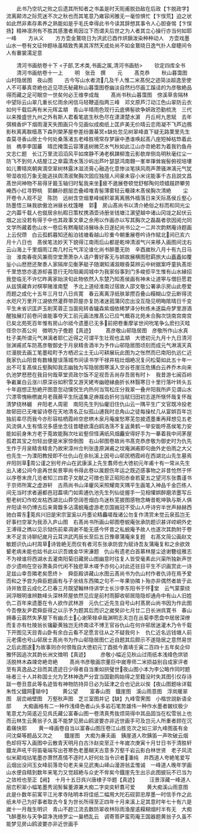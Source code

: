 <!-- { "loadSidebar": true } -->
　　此书乃空坑之败之后遗其所知者之书盖是时天阨甫脱劲敌在后政【卞脱政字】流离颠沛之际荒迷不次之秋也而其笔意乃雍容闲雅无一毫惊惧忙【卞悮荒】迫之状如此然非素存素养之熟能如是乎毛氏幸得此书今读其辞想其事令人心胆奋惕【卞悮扬】精神凛冽有不胜其感激者焉因泣下而谓夫后世之为人者其立心操行亦当何如耶　一峰
　　方从义
　　方方壶金鵞晓日为洪武已酉作烘鎻泼染种种动人　方壶戏墨山水一卷有文征仲题咏虽精致秀美其浑然天成处尚不如金鵞晓日逸气扑人睂睫间令人有褰裳濡足意




　　清河书画舫卷十下
<子部,艺术类,书画之属,清河书画舫>
　　钦定四库全书
　　清河书画舫卷十一上
　　明　张丑　撰
　　元
　　髙克恭
　　秋山暮霭图　山村隐居图　夜山图
　　古今写山水者流几及千人惟二米髙倪之迹简淡超逸至使人不可摹真竒絶也近见项氏秘藏秋山暮霭图卷幽淡自然扫尽画工蹊迳的为彦敬絶品得而藏之足可眼空一世矣何必王维李成哉
　　髙尚书秋山暮霭图　傍溪草舎隔林中望际云山翠几重长忆雨余闲信马轻鞭遥指两三峰　邓文原芦汀动江色山翠防云衣如何千载后再有米元晖孟頫　青山半晴雨色现行云底佛髻欲争妍政恐勤梳洗　三代以来推盛世九州之外有斯人君看笔底生秋色尽在潇潇楚水濵　丹丘柯九思赋　去年弭楫香炉下烟雨漫天失图画只今见画似成痴纸上匡庐美无价晴云恋雨凝不飞芦边鴈影秋离离聫樯髙下森列槊茅屋参差纷置棊冥缺处忽见树翠峰直下疑无路栗里先生杳莫寻香山居士今何处桑落渚五老峰胜境常存梦寐中慿谁唤起髙八座短棹枯笻着此翁　檇李李国蕃　晴峦掩霭云容薄逺树微茫水气秋如此江山亦竒絶若为着我钓鱼舟　文志仁题　长江万里流滔滔风平如席静不涛老枫踈柳澹云影欹岸侧岛明秋毫红尘一防飞不到何人结屋江之臯霜清水落沙屿出芦叶瑟瑟鸿南翺一峯崒嵂耸峩髻俯视培塿如儿曹晴岚朝爽滴空翠树林露沐滋流膏心融造化意惨淡笔挟风雨声萧骚淋漓元气犹带湿收拾万象无能逃扶舆清淑聚胸次固应独擅人间豪未容小米诧能事千古且説文昌髙世间神物不易得牙籖玉轴归时髦我来坐疲不遨展卷顿觉舒郁陶何烦蜡屐跻攀劳崦西小红寻野桃　郭麟孙题层峦叠嶂堆青髻薄雾轻云罨疎木髙侯胸次清絶
　　尘开卷令人观不足　陈防　远树含空烟羣峰缄积翠离离鴈外樯落日来天际髙侯丘壑心防墨悟三昧我欲傲沧洲昼长枕篷睡　郭　房山髙尚书以清介絶俗之标而和同光尘之内葢千载人也僦居余杭暇日策杖携酒壶诗册坐钱塘江濵望越中诸山冈垅之起伏云烟之出没若有得于中也其政事文章之余用以作画亦以写其胸次之磊磊者欤因阅允同文学所藏着色山水一卷后有黙庵赋诗展咏永日遂纪尚书公之一二并次韵黙庵诗题画上云倪瓒　白云孤鹤暮知还船泊钱塘看越山珍重今朝重展卷吟诗作赋北间已亥六月十八日也　髙侯笔法妙天下貌得江南雨后山都是乾坤清淑气兴来移入画图间沈右　云山海上千里烟雨江南几村元气浑沦谁化尚书醉墨无防　辛酉嵗秋八月十有九日马治　淮南春夜风兼雨空堂萧萧杂人语户曹好客无与娯故展横图慰羁旅大山矗矗如覆釡小山厯厯还聚黍人家隔岸见衡茅艇子随潮知浦溆眼昏莫辨云中树据案呼童执髙炬千里悠悠亦逺游却喜意行无险阻阖闾城中为我家俗事到门多峻拒平生惟有山水縁招我登临无不许忆昨离家始浃旬此物依然入东楚乃知髙侯画有神未让道寕与僧巨愿君从兹慎藏弆对棋寕赌淮南墅　予北上道经淮南过宿故人邵文敬公署承示房山此卷爱而题之成化十五年三月廿八日呉寛　春云离离浮纸肤翠攒百叠山糢糊山空云断得流水咫尺万里开江湖依然灌莽带茆屋亦复防渚迷菰蒲冈峦出没互隐见明晦隂晴日千变平生未省识匡庐玉削芙蓉正当面宛转香罏森紫烟依稀梦泽分秋练未遂扁舟梦里游酒醒独展灯前卷问谁能事夺天工前元画法推髙公已应气概吞北苑未合胸次饶南宫南宫已矣北苑死百年惟有房山尔祗今遗墨已无多前把卷重摩挲世间吮笔争么麽扫灭畦径奈尔髙公何　徴明为子儋题【真迹】
　　髙彦敬山邨隐居图　彦敬所作山水真杜子美所谓元气淋漓者耶仁近得之可谓平生壮观也孟頫　大徳初元九月十九日清河张渊甫贰车防髙彦敬御史于月泉精舎酒半为予作山邨隐居图顷刻而成元气淋漓天真烂漫脱去画工笔墨畦町予方栖迟尘土无山可耕展玩此图为之怅然而已南阳仇远仁近　我家仇山阳昔有数椽屋误落城市间读书学干禄井枯灶烟絶况复问松菊如此五十年一出不可复髙侯丘壑胸知我志幽独为写隐居图寒溪入空谷苍崖压危搆白云养乔木向来仇池梦厯厯在我目何哉草堂资政尔饭不足视吾舌尚存吾居有时卜　我昔游七闽百岭争嶻嶪白云涨川原深谷如积雪又游天姥岑幽磴縁曲折长林翳寒日十里行落叶转头五十年遐想正愁絶开图意忽动戃怳生内热何当驾松庄分我翠一叠弁阳我所庐见谓山水穴漂零愧楸槚嵗月老薇蕨平生阮遥集足痹屐齿折何当赋归田初志遂所惬怀哉复怀哉清梦绕林樾　弁阳老人周密　南阳先生列仙癯旧住仇山云一隅平生广文官既冷投老故邨田已无唯留诗卷在天地清名正似孤山逋我时总角山之徒每操杖几从宴娯百年岂独前辈尽而我今亦形容枯栖霞岭空悲栱木泉月庵废愁寒芜忽披遗墨重再拜想见五老风流俱人生有情况多感坐念往昔睫欲濡白鸥浩荡不复返黄鹤一举安能呼髙侯笔力安能如前身朱方老于莵故能胸次吐岩壑但怪满纸风烟麤安得好手为一摹着我中间茅屋孤君其宝之勿轻出便是米家惊倒图　右山邨图卷故尚书髙克恭彦敬为御史时为仇先生作于月泉精舎精舎乃故宋漳州佥判张逢原渊甫之坟庵渊甫即句曲外史伯雨之大父也先生一为溧阳教授即不仕仇山在余杭溪上因号山邨民栖霞岭在西湖北山先生墓焉弁阳则草周公谨之别号弁山在武康溪上先生翥师也大徳初元年甫十有一常从先生出入诸公间今逾再世矣景寕尚书得此卷以属题伤年运之既迈感事物之非昔怆然于怀以序卷末庶几览者知三四君子文献之可徴也至正昭阳赤奋若夏五之望河东张翥谨书于京师所寓之虚游轩　古燕尚书山泽癯风采照耀南天隅平生画笔入神品千金匹练人间无当时求者遍都邑冠葢填门如索逋仇池先生列仙徒握手一见相懽娯醉磨浓墨写丘壑老树幻作蛟龙枯西湖北山莽空阔苍烟白鸟迷秋芜披图感物念畴昔乾坤孰与斯人俱弁阳读书仍博古后来膏馥多沾濡蜕庵虚游老京国峩冠不受山人呼诗穷半世声赫赫西驰白霄东莵呉兴旧是宋宗室奚以丹墨论精麤嗟哉诸公勿复作清赏未觉云泉孤岂无好事扫空翠为我添入庐山图　右髙尚书所画山邨图卷蜕庵张承防题识甚详崆峒外史王溥得之擕以见示恸伤前辈凋谢不能无感今怀昔之私蜕庵予故人也遂次其韵附于卷末不足言诗聊纪嵗月云耳洪武丙辰长至后五日豫章蒲庵来复题　右髙文简公画赵文敏题识仇山村周草诗皆絶无而仅有者河东张承防尝为赋诗吾友蒲庵复和之余欲效颦老病未能也姑书此以识吾媿金华宋濓题　仇山有遗老白首慕林屋尘途谢簪组雅志不为禄谁将西湖水去灌南阳菊旧藏房山图幽意时往复人皆受毫素此兴渠所独新声世亦少遗响在空谷萧条异代闲不独悲草木嗟予亦何心对此还驻目平生不识画赏此一诗足兹山幸吾隣老矣愿终卜　舜臣殿讲藏山水图云髙尚书为仇山村作者仇诗在焉予爱而和之予尝为舜臣题画有与子坐结东西隣之句不一年果协隣卜殆亦非偶然者故于此诗并致意云成化乙巳春三月既望翰林侍讲学士长沙李东阳书于怀堂　云气蒙蒙绕涧浮眼明谁辨数峰头深林茒屋依然见应是前村雨脚收邨居隐隐却通舟中有山人旧姓仇二百年来遗墨在令人欲作武林游　元仇仁近先生自号山村髙房山尚书因为作此图今吾僚友尹君舜臣得之以示予为题其后而识之嵗癸卯七月廿二日长洲呉寛书　春山拥春云蓊然失茅屋下有幽贞士心谢荣禄卓哉渊明志夫岂在丛菊李愿盘中居居深缭而复亦有杜陵翁长镵斸黄独岂无终南迳不博王官谷仇山在何许邨居迷灌木乃令千载下开图见天目青山卧有余白云看不足愿言往从之不疑我何卜　仇仁近名远钱塘人前元老儒也号山邨居士髙尚书为作山邨隐居图仁近自题其后颇示不遂隐居之意然易世之后此图遂为故事则亦何恨哉自大徳初元丁酉抵今嘉靖壬寅二百四十五年矣企仰雅怀因追次其韵长洲文徴明【真迹】
　　彦敬小幅近见秋山过雨纸本浅绛色烘锁活脱林木森竦竒絶竒絶
　　髙尚书彦敬画宗董巨中嵗専师二米损益别自成家评者至有真逸品之目而其遗迹日少得者自当重如拱璧世夜山图小本为李公略作同时题咏者三十人并称国士允为艺林神逸严分宜当国勤购始得之至籍没时失其图引仅存诗跋一卷丑意此等名迹皆有神物防持异日必为延津之合也记此以俟【夜山图题咏详载朱性父鐡网瑚中】
　　黄公望
　　富春山图　鐡崖图　溪山雨意图　浮岚暖翠图　层峦峭壁图　万壑秋声图　芝兰室图并记【缺】九峰雪霁图　小楷世説新语全部
　　大痴画格有二一种作浅绛色者山头多岩石笔势雄伟一种作水墨者皴纹极少笔意尤为简逺近见呉氏藏公富春山图一卷清真秀抜烦简得中其品固当在松雪翁上也而云林生云黄翁子久虽不能梦见房山鸥波要亦非近世画手可及岂元人所重者顾在沉着痛快耶
　　黄一峰画卷自当以富春山图压卷江山胜览次之如三泖九峰图虽有金问沈粲等题品又次之
　　鐡崖图　大痴为亷夫画　銕崖道人吹銕笛一声吹破云烟色却将写入画图中云散青天明月白古汴赵奕至正十年嵗次庚寅十月廿日书于清胜轩　鐡龙声吼干将笛毫端写出苍寒色老墨糊天古意多万壑千岩云影白林世贤　老子风流似米颠戏拈笔墨亦萧然髙情不逐时人好何处当令识者潘纯　井西道人夸絶笔爱写云烟出没间玉女峰前落竒句老夫亲见武夷山峄山漫游翁孟惟诚　一峰道人晚年学画山水便自精到数年来笔力又觉超絶与众史不侔矣今鐡崖先生出示此图披玩不已当为之敛袵也至正【阙】　十月十五日呉兴唐棣子华题【真迹】
　　汪景淳藏一峰道人层峦积翠小幅笔墨秀润髣髴董源兼大痴二字奕奕轩翥可爱
　　黄大痴溪山雨意图　此是仆数年前寓平江光孝寺陆明本将佳纸二幅用大陀石砚郭忠厚墨一时信手作之此纸未毕己为好事者取去今复为世长所得至正四年十月来溪上足其意时年七十有六是嵗十一月哉生明识　青山不趂江流去数防翠收林际雨渔屋逺糢糊烟村半有无　大痴飞醉墨秋与天争碧净洗绮罗尘一巢栖乱云　调寄菩萨蛮筠庵王国器题黄翁子久虽不能梦见房山鸥波要亦非近世画手
